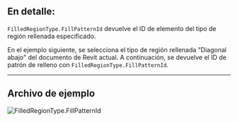 ## En detalle:
`FilledRegionType.FillPatternId` devuelve el ID de elemento del tipo de región rellenada especificado.

En el ejemplo siguiente, se selecciona el tipo de región rellenada "Diagonal abajo" del documento de Revit actual. A continuación, se devuelve el ID de patrón de relleno con `FilledRegionType.FillPatternId`.

___
## Archivo de ejemplo

![FilledRegionType.FillPatternId](./Revit.Elements.FilledRegionType.FillPatternId_img.jpg)
